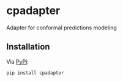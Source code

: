 # cpadapter
Adapter for conformal predictions modeling

## Installation
Via [PyPi](https://pypi.org/project/cpadapter/):

```python
pip install cpadapter
```
